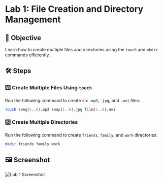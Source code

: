 # Lab 1: File Creation and Directory Management  

## 📌 Objective  
Learn how to create multiple files and directories using the `touch` and `mkdir` commands efficiently.  

## 🛠️ Steps  

### 1️⃣ **Create Multiple Files Using `touch`**  
Run the following command to create six `.mp3`, `.jpg`, and `.avi` files:  

````bash
touch song{1..6}.mp3 snap{1..6}.jpg film{1..6}.avi
````

### 2️⃣ **Create Multiple Directories**  
Run the following command to create `friends`, `family`, and `work` directories:  

````bash
mkdir friends family work
````

## 🖼️ **Screenshot**  
![Lab 1 Screenshot](lab1.png)
